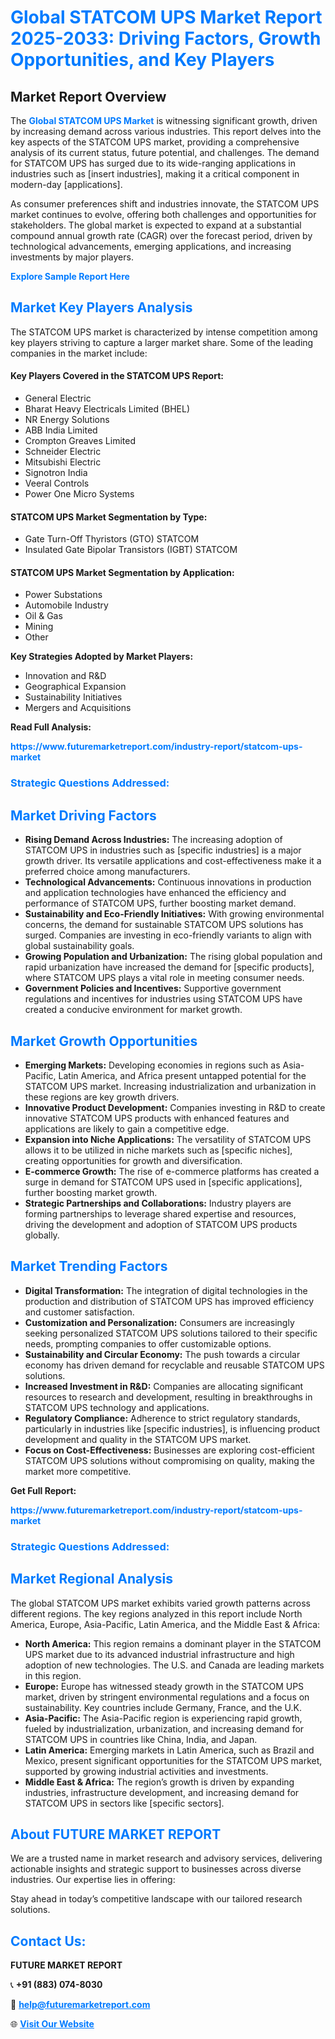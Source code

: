 <h1 style="color: #007BFF;">Global STATCOM UPS Market Report 2025-2033: Driving Factors, Growth Opportunities, and Key Players</h1>

<section id="overview">
<h2>Market Report Overview</h2>
<p>The <a href="https://www.futuremarketreport.com/industry-report/statcom-ups-market" style="color: #007BFF; text-decoration: none;"><strong>Global STATCOM UPS Market</strong></a> is witnessing significant growth, driven by increasing demand across various industries. This report delves into the key aspects of the STATCOM UPS market, providing a comprehensive analysis of its current status, future potential, and challenges. The demand for STATCOM UPS has surged due to its wide-ranging applications in industries such as [insert industries], making it a critical component in modern-day [applications].</p>
<p>As consumer preferences shift and industries innovate, the STATCOM UPS market continues to evolve, offering both challenges and opportunities for stakeholders. The global market is expected to expand at a substantial compound annual growth rate (CAGR) over the forecast period, driven by technological advancements, emerging applications, and increasing investments by major players.</p>
</section>

<section id="overview">
<p><a href="https://www.futuremarketreport.com/request-sample/reportId=102279" style="color: #007BFF; text-decoration: none;"><strong>Explore Sample Report Here</strong></a></p>
</section>

<section id="key-players">
<h2 style="color: #007BFF;">Market Key Players Analysis</h2>
<p>The STATCOM UPS market is characterized by intense competition among key players striving to capture a larger market share. Some of the leading companies in the market include:</p>
<h4>Key Players Covered in the STATCOM UPS Report:</h4>
<ul><li>General Electric</li><li>Bharat Heavy Electricals Limited (BHEL)</li><li>NR Energy Solutions</li><li>ABB India Limited</li><li>Crompton Greaves Limited</li><li>Schneider Electric</li><li>Mitsubishi Electric</li><li>Signotron India</li><li>Veeral Controls</li><li>Power One Micro Systems</li></ul>
<h4>STATCOM UPS Market Segmentation by Type:</h4>
<ul><li>Gate Turn-Off Thyristors (GTO) STATCOM</li><li>Insulated Gate Bipolar Transistors (IGBT) STATCOM</li></ul>

<h4>STATCOM UPS Market Segmentation by Application:</h4>
<ul><li>Power Substations</li><li>Automobile Industry</li><li>Oil &amp; Gas</li><li>Mining</li><li>Other</li></ul>
<p><strong>Key Strategies Adopted by Market Players:</strong></p>
<ul>
<li>Innovation and R&D</li>
<li>Geographical Expansion</li>
<li>Sustainability Initiatives</li>
<li>Mergers and Acquisitions</li>
</ul>
</section>

<section>
<p><strong>Read Full Analysis: </strong></p><a href="https://www.futuremarketreport.com/industry-report/statcom-ups-market" style="color: #007BFF; text-decoration: none;"><strong>https://www.futuremarketreport.com/industry-report/statcom-ups-market</strong></a>
<h3 style="color: #007BFF;">Strategic Questions Addressed:</h3>
</section>

<section id="driving-factors">
<h2 style="color: #007BFF;">Market Driving Factors</h2>
<ul>
<li><strong>Rising Demand Across Industries:</strong> The increasing adoption of STATCOM UPS in industries such as [specific industries] is a major growth driver. Its versatile applications and cost-effectiveness make it a preferred choice among manufacturers.</li>
<li><strong>Technological Advancements:</strong> Continuous innovations in production and application technologies have enhanced the efficiency and performance of STATCOM UPS, further boosting market demand.</li>
<li><strong>Sustainability and Eco-Friendly Initiatives:</strong> With growing environmental concerns, the demand for sustainable STATCOM UPS solutions has surged. Companies are investing in eco-friendly variants to align with global sustainability goals.</li>
<li><strong>Growing Population and Urbanization:</strong> The rising global population and rapid urbanization have increased the demand for [specific products], where STATCOM UPS plays a vital role in meeting consumer needs.</li>
<li><strong>Government Policies and Incentives:</strong> Supportive government regulations and incentives for industries using STATCOM UPS have created a conducive environment for market growth.</li>
</ul>
</section>

<section id="growth-opportunities">
<h2 style="color: #007BFF;">Market Growth Opportunities</h2>
<ul>
<li><strong>Emerging Markets:</strong> Developing economies in regions such as Asia-Pacific, Latin America, and Africa present untapped potential for the STATCOM UPS market. Increasing industrialization and urbanization in these regions are key growth drivers.</li>
<li><strong>Innovative Product Development:</strong> Companies investing in R&D to create innovative STATCOM UPS products with enhanced features and applications are likely to gain a competitive edge.</li>
<li><strong>Expansion into Niche Applications:</strong> The versatility of STATCOM UPS allows it to be utilized in niche markets such as [specific niches], creating opportunities for growth and diversification.</li>
<li><strong>E-commerce Growth:</strong> The rise of e-commerce platforms has created a surge in demand for STATCOM UPS used in [specific applications], further boosting market growth.</li>
<li><strong>Strategic Partnerships and Collaborations:</strong> Industry players are forming partnerships to leverage shared expertise and resources, driving the development and adoption of STATCOM UPS products globally.</li>
</ul>
</section>

<section id="trending-factors">
<h2 style="color: #007BFF;">Market Trending Factors</h2>
<ul>
<li><strong>Digital Transformation:</strong> The integration of digital technologies in the production and distribution of STATCOM UPS has improved efficiency and customer satisfaction.</li>
<li><strong>Customization and Personalization:</strong> Consumers are increasingly seeking personalized STATCOM UPS solutions tailored to their specific needs, prompting companies to offer customizable options.</li>
<li><strong>Sustainability and Circular Economy:</strong> The push towards a circular economy has driven demand for recyclable and reusable STATCOM UPS solutions.</li>
<li><strong>Increased Investment in R&D:</strong> Companies are allocating significant resources to research and development, resulting in breakthroughs in STATCOM UPS technology and applications.</li>
<li><strong>Regulatory Compliance:</strong> Adherence to strict regulatory standards, particularly in industries like [specific industries], is influencing product development and quality in the STATCOM UPS market.</li>
<li><strong>Focus on Cost-Effectiveness:</strong> Businesses are exploring cost-efficient STATCOM UPS solutions without compromising on quality, making the market more competitive.</li>
</ul>
</section>

<section>
<p><strong>Get Full Report: </strong></p><a href="https://www.futuremarketreport.com/industry-report/statcom-ups-market" style="color: #007BFF; text-decoration: none;"><strong>https://www.futuremarketreport.com/industry-report/statcom-ups-market</strong></a>
<h3 style="color: #007BFF;">Strategic Questions Addressed:</h3>
</section>


<section id="regional-analysis">
<h2 style="color: #007BFF;">Market Regional Analysis</h2>
<p>The global STATCOM UPS market exhibits varied growth patterns across different regions. The key regions analyzed in this report include North America, Europe, Asia-Pacific, Latin America, and the Middle East & Africa:</p>
<ul>
<li><strong>North America:</strong> This region remains a dominant player in the STATCOM UPS market due to its advanced industrial infrastructure and high adoption of new technologies. The U.S. and Canada are leading markets in this region.</li>
<li><strong>Europe:</strong> Europe has witnessed steady growth in the STATCOM UPS market, driven by stringent environmental regulations and a focus on sustainability. Key countries include Germany, France, and the U.K.</li>
<li><strong>Asia-Pacific:</strong> The Asia-Pacific region is experiencing rapid growth, fueled by industrialization, urbanization, and increasing demand for STATCOM UPS in countries like China, India, and Japan.</li>
<li><strong>Latin America:</strong> Emerging markets in Latin America, such as Brazil and Mexico, present significant opportunities for the STATCOM UPS market, supported by growing industrial activities and investments.</li>
<li><strong>Middle East & Africa:</strong> The region’s growth is driven by expanding industries, infrastructure development, and increasing demand for STATCOM UPS in sectors like [specific sectors].</li>
</ul>
</section>

<footer>
<h2 style="color: #007BFF;">About FUTURE MARKET REPORT</h2>
<p>We are a trusted name in market research and advisory services, delivering actionable insights and strategic support to businesses across diverse industries. Our expertise lies in offering:</p>

<p>Stay ahead in today’s competitive landscape with our tailored research solutions.</p>

<h2 style="color: #007BFF;">Contact Us:</h2>
<p><strong>FUTURE MARKET REPORT</strong></p>
<p>📞 <strong>+91 (883) 074-8030</strong></p>
<p>📧 <strong><a href="mailto:help@futuremarketreport.com" style="color: #007BFF;">help@futuremarketreport.com</a></strong></p>
<p>🌐 <strong><a href="https://www.futuremarketreport.com/" style="color: #007BFF;">Visit Our Website</a></strong></p>
</footer>